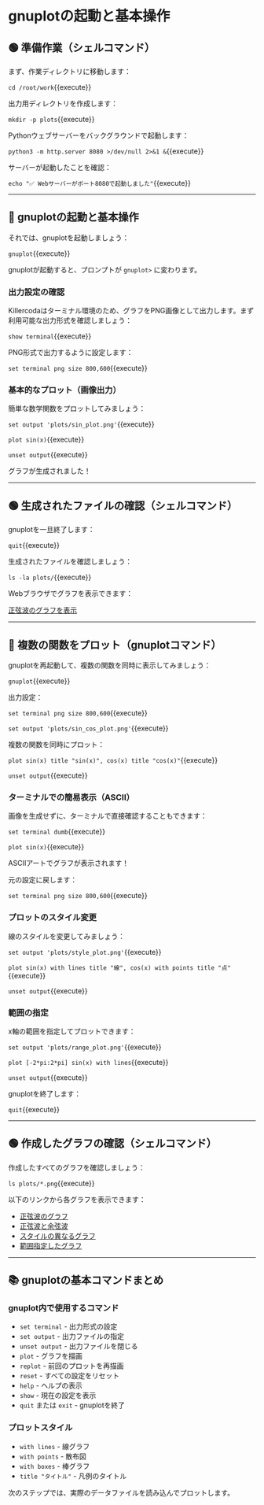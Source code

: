 # gnuplotの起動と基本操作

## 🟢 準備作業（シェルコマンド）

まず、作業ディレクトリに移動します：

`cd /root/work`{{execute}}

出力用ディレクトリを作成します：

`mkdir -p plots`{{execute}}

Pythonウェブサーバーをバックグラウンドで起動します：

`python3 -m http.server 8080 >/dev/null 2>&1 &`{{execute}}

サーバーが起動したことを確認：

`echo "✅ Webサーバーがポート8080で起動しました"`{{execute}}

---

## 🔵 gnuplotの起動と基本操作

それでは、gnuplotを起動しましょう：

`gnuplot`{{execute}}

gnuplotが起動すると、プロンプトが `gnuplot>` に変わります。

### 出力設定の確認

Killercodaはターミナル環境のため、グラフをPNG画像として出力します。まず利用可能な出力形式を確認しましょう：

`show terminal`{{execute}}

PNG形式で出力するように設定します：

`set terminal png size 800,600`{{execute}}

### 基本的なプロット（画像出力）

簡単な数学関数をプロットしてみましょう：

`set output 'plots/sin_plot.png'`{{execute}}

`plot sin(x)`{{execute}}

`unset output`{{execute}}

グラフが生成されました！

---

## 🟢 生成されたファイルの確認（シェルコマンド）

gnuplotを一旦終了します：

`quit`{{execute}}

生成されたファイルを確認しましょう：

`ls -la plots/`{{execute}}

Webブラウザでグラフを表示できます：

[正弦波のグラフを表示]({{TRAFFIC_HOST1_8080}}/sin_plot.png)

---

## 🔵 複数の関数をプロット（gnuplotコマンド）

gnuplotを再起動して、複数の関数を同時に表示してみましょう：

`gnuplot`{{execute}}

出力設定：

`set terminal png size 800,600`{{execute}}

`set output 'plots/sin_cos_plot.png'`{{execute}}

複数の関数を同時にプロット：

`plot sin(x) title "sin(x)", cos(x) title "cos(x)"`{{execute}}

`unset output`{{execute}}

### ターミナルでの簡易表示（ASCII）

画像を生成せずに、ターミナルで直接確認することもできます：

`set terminal dumb`{{execute}}

`plot sin(x)`{{execute}}

ASCIIアートでグラフが表示されます！

元の設定に戻します：

`set terminal png size 800,600`{{execute}}

### プロットのスタイル変更

線のスタイルを変更してみましょう：

`set output 'plots/style_plot.png'`{{execute}}

`plot sin(x) with lines title "線", cos(x) with points title "点"`{{execute}}

`unset output`{{execute}}

### 範囲の指定

x軸の範囲を指定してプロットできます：

`set output 'plots/range_plot.png'`{{execute}}

`plot [-2*pi:2*pi] sin(x) with lines`{{execute}}

`unset output`{{execute}}

gnuplotを終了します：

`quit`{{execute}}

---

## 🟢 作成したグラフの確認（シェルコマンド）

作成したすべてのグラフを確認しましょう：

`ls plots/*.png`{{execute}}

以下のリンクから各グラフを表示できます：

- [正弦波のグラフ]({{TRAFFIC_HOST1_8080}}/sin_plot.png)
- [正弦波と余弦波]({{TRAFFIC_HOST1_8080}}/sin_cos_plot.png)
- [スタイルの異なるグラフ]({{TRAFFIC_HOST1_8080}}/style_plot.png)
- [範囲指定したグラフ]({{TRAFFIC_HOST1_8080}}/range_plot.png)

---

## 📚 gnuplotの基本コマンドまとめ

### gnuplot内で使用するコマンド
- `set terminal` - 出力形式の設定
- `set output` - 出力ファイルの指定
- `unset output` - 出力ファイルを閉じる
- `plot` - グラフを描画
- `replot` - 前回のプロットを再描画
- `reset` - すべての設定をリセット
- `help` - ヘルプの表示
- `show` - 現在の設定を表示
- `quit` または `exit` - gnuplotを終了

### プロットスタイル
- `with lines` - 線グラフ
- `with points` - 散布図
- `with boxes` - 棒グラフ
- `title "タイトル"` - 凡例のタイトル

次のステップでは、実際のデータファイルを読み込んでプロットします。